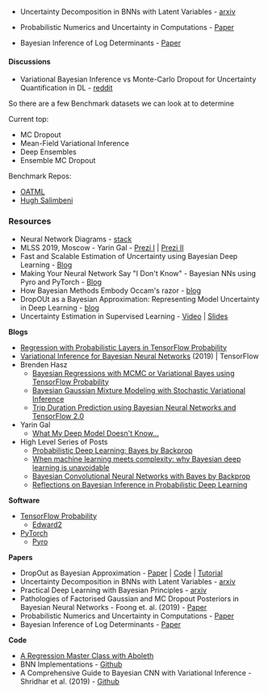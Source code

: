 * Uncertainty Decomposition in BNNs with Latent Variables - [arxiv](https://arxiv.org/abs/1706.08495)


* Probabilistic Numerics and Uncertainty in Computations - [Paper](https://arxiv.org/pdf/1506.01326.pdf)
* Bayesian Inference of Log Determinants - [Paper](https://arxiv.org/pdf/1704.01445.pdf)

#### Discussions

* Variational Bayesian Inference vs Monte-Carlo Dropout for Uncertainty Quantification in DL - [reddit](https://www.reddit.com/r/MachineLearning/comments/emt4ke/discussion_research_variational_bayesian/)



So there are a few Benchmark datasets we can look at to determine

Current top:

* MC Dropout
* Mean-Field Variational Inference
* Deep Ensembles
* Ensemble MC Dropout

Benchmark Repos:

* [OATML](https://github.com/OATML/bdl-benchmarks)
* [Hugh Salimbeni](https://github.com/hughsalimbeni/bayesian_benchmarks)

### Resources

* Neural Network Diagrams - [stack](https://softwarerecs.stackexchange.com/questions/47841/drawing-neural-networks#targetText=Drawing%20neural%20networks&targetText=Similar%20to%20the%20figures%20in,multilayer%20perceptron%20(neural%20network).)
* MLSS 2019, Moscow - Yarin Gal - [Prezi I](http://bdl101.ml/MLSS_2019_BDL_1.pdf) | [Prezi II](http://bdl101.ml/MLSS_2019_BDL_2.pdf)
* Fast and Scalable Estimation of Uncertainty using Bayesian Deep Learning - [Blog](https://medium.com/lean-in-women-in-tech-india/fast-and-scalable-estimation-of-uncertainty-using-bayesian-deep-learning-e312571042bb)
* Making Your Neural Network Say "I Don't Know" - Bayesian NNs using Pyro and PyTorch - [Blog](https://towardsdatascience.com/making-your-neural-network-say-i-dont-know-bayesian-nns-using-pyro-and-pytorch-b1c24e6ab8cd)
* How Bayesian Methods Embody Occam's razor - [blog](https://medium.com/neuralspace/how-bayesian-methods-embody-occams-razor-43f3d0253137)
* DropOUt as a Bayesian Approximation: Representing Model Uncertainty in Deep Learning - [blog](https://medium.com/@ahmdtaha/dropout-as-a-bayesian-approximation-representing-model-uncertainty-in-deep-learning-7a2e49e64a15)
* Uncertainty Estimation in Supervised Learning - [Video](https://www.youtube.com/watch?v=P4WUl7TDdLo&list=PLe5rNUydzV9QHe8VDStpU0o8Yp63OecdW&index=29&t=0s) | [Slides](https://github.com/bayesgroup/deepbayes-2019/tree/master/lectures/day6)


**Blogs**

* [Regression with Probabilistic Layers in TensorFlow Probability](https://medium.com/tensorflow/regression-with-probabilistic-layers-in-tensorflow-probability-e46ff5d37baf)
* [Variational Inference for Bayesian Neural Networks](http://krasserm.github.io/2019/03/14/bayesian-neural-networks/) (2019) | TensorFlow
* Brenden Hasz
	* [Bayesian Regressions with MCMC or Variational Bayes using TensorFlow Probability](https://brendanhasz.github.io/2018/12/03/tfp-regression.html)
	* [Bayesian Gaussian Mixture Modeling with Stochastic Variational Inference](https://brendanhasz.github.io/2019/06/12/tfp-gmm.html)
	* [Trip Duration Prediction using Bayesian Neural Networks and TensorFlow 2.0](https://brendanhasz.github.io/2019/07/23/bayesian-density-net.html)
* Yarin Gal
	* [What My Deep Model Doesn't Know...](http://www.cs.ox.ac.uk/people/yarin.gal/website/blog_3d801aa532c1ce.html)
* High Level Series of Posts
	* [Probabilistic Deep Learning: Bayes by Backprop](https://medium.com/neuralspace/probabilistic-deep-learning-bayes-by-backprop-c4a3de0d9743)
	* [When machine learning meets complexity: why Bayesian deep learning is unavoidable](https://medium.com/neuralspace/when-machine-learning-meets-complexity-why-bayesian-deep-learning-is-unavoidable-55c97aa2a9cc)
	* [Bayesian Convolutional Neural Networks with Bayes by Backprop](https://medium.com/neuralspace/bayesian-convolutional-neural-networks-with-bayes-by-backprop-c84dcaaf086e)
	* [Reflections on Bayesian Inference in Probabilistic Deep Learning](https://medium.com/@laumannfelix/reflections-on-bayesian-inference-in-probabilistic-deep-learning-416376e42dc0)

**Software**

* [TensorFlow Probability]()
	* [Edward2]()
* [PyTorch]()
	* [Pyro]()

**Papers**

* DropOut as Bayesian Approximation - [Paper](https://arxiv.org/pdf/1506.02142.pdf) | [Code]() | [Tutorial](https://xuwd11.github.io/Dropout_Tutorial_in_PyTorch/)
* Uncertainty Decomposition in BNNs with Latent Variables - [arxiv](https://arxiv.org/abs/1706.08495)
* Practical Deep Learning with Bayesian Principles - [arxiv](https://arxiv.org/abs/1906.02506)
* Pathologies of Factorised Gaussian and MC Dropout Posteriors in Bayesian Neural Networks - Foong et. al. (2019) - [Paper]()
* Probabilistic Numerics and Uncertainty in Computations - [Paper](https://arxiv.org/pdf/1506.01326.pdf)
* Bayesian Inference of Log Determinants - [Paper](https://arxiv.org/pdf/1704.01445.pdf)

**Code**

* [A Regression Master Class with Aboleth](https://aboleth.readthedocs.io/en/stable/tutorials/some_regressors.html) 
* BNN Implementations - [Github](https://github.com/JavierAntoran/Bayesian-Neural-Networks)
* A Comprehensive Guide to Bayesian CNN with Variational Inference - Shridhar et al. (2019) - [Github](https://github.com/kumar-shridhar/PyTorch-BayesianCNN)